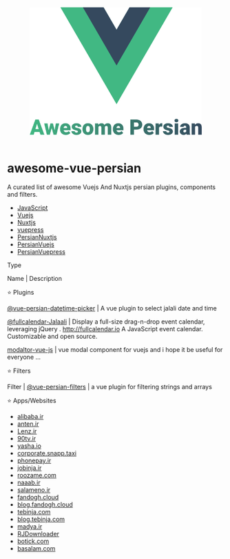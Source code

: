 <p align="center">
  <br>
  <img width="400" src="./logo.png" alt="logo of vue-awesome repository">
  <br>
  <br>
</p>

# awesome-vue-persian
A curated list of awesome Vuejs And Nuxtjs persian plugins, components and filters.

 - [JavaScript](#javascript)
 - [Vuejs](#vuejs)
 - [Nuxtjs](#Nuxtjs)
 - [vuepress](#vuepress)
 - [PersianNuxtjs](#persianNuxtjs)
 - [PersianVuejs](#persianvuejs)
 - [PersianVuepress](#vuepress)
 
 
Type

Name | Description


:star: Plugins

[@vue-persian-datetime-picker](https://github.com/talkhabi/vue-persian-datetime-picker) | A vue plugin to select jalali date and time

[@fullcalendar-Jalaali](https://github.com/Natico/fullcalendar-Jalaali) | Display a full-size drag-n-drop event calendar, leveraging jQuery . http://fullcalendar.io A JavaScript event calendar. Customizable and open 
source.

[modaltor-vue-js](https://github.com/davodaslanifakor/modaltor) | vue modal component for vuejs and i hope it be useful for everyone ...


:star: Filters

Filter | [@vue-persian-filters](https://github.com/aliyr/vue-persian-filters) | a vue plugin for filtering strings and arrays


:star: Apps/Websites

 - [alibaba.ir](https://www.alibaba.ir)
 - [anten.ir](https://www.anten.ir)
 - [Lenz.ir](http://lenz.ir)
 - [90tv.ir](https://90tv.ir)
 - [yasha.io](https://yasha.io)
 - [corporate.snapp.taxi](https://corporate.snapp.taxi)
 - [phonepay.ir](https://www.phonepay.ir)
 - [jobinja.ir](https://jobinja.ir)
 - [roozame.com](http://www.roozame.com)
 - [naaab.ir](http://www.naaab.ir)
 - [salameno.ir](https://salameno.ir)
 - [fandogh.cloud](https://fandogh.cloud)
 - [blog.fandogh.cloud](https://blog.fandogh.cloud)
 - [tebinja.com](http://tebinja.com)
 - [blog.tebinja.com](https://blog.tebinja.com)
 - [madya.ir](http://www.madya.ir)
 - [RJDownloader](https://narsiiis.github.io/rjdownloader/)
 - [botick.com](https://botick.com/)
 - [basalam.com](https://basalam.com)
